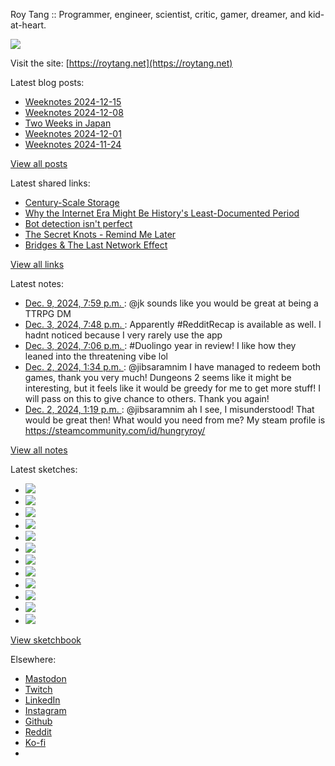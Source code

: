 Roy Tang :: Programmer, engineer, scientist, critic, gamer, dreamer, and kid-at-heart.

![](https://roytang.net/static/img/profile.jpg)

Visit the site: [https://roytang.net](https://roytang.net)

Latest blog posts:

- [Weeknotes 2024-12-15](https://roytang.net/2024/12/weeknotes-12-15/)
- [Weeknotes 2024-12-08](https://roytang.net/2024/12/weeknotes-12-08/)
- [Two Weeks in Japan](https://roytang.net/2024/12/japan2024/)
- [Weeknotes 2024-12-01](https://roytang.net/2024/12/weeknotes-12-01/)
- [Weeknotes 2024-11-24](https://roytang.net/2024/11/weeknotes-11-24/)

[View all posts](https://roytang.net/blog)

Latest shared links:

- [Century-Scale Storage](https://roytang.net/2024/12/3046c3c6e5f29c91bde71244426b2aea/)
- [Why the Internet Era Might Be History&#x27;s Least-Documented Period](https://roytang.net/2024/12/4106ce01143cc18a841e558f920c12bb/)
- [Bot detection isn&#x27;t perfect](https://roytang.net/2024/12/826f83dc01b486a8ccfe68d8e61b7ead/)
- [The Secret Knots - Remind Me Later](https://roytang.net/2024/12/72fdbf5ab870d235be5784105d91d145/)
- [Bridges &amp; The Last Network Effect](https://roytang.net/2024/12/2fe6b83f24ef8bffce40a597158771fb/)

[View all links](https://roytang.net/links)

Latest notes:

- [Dec. 9, 2024, 7:59 p.m. ](https://roytang.net/2024/12/113622749985355762/): @jk sounds like you would be great at being a TTRPG DM
- [Dec. 3, 2024, 7:48 p.m. ](https://roytang.net/2024/12/113588730734921834/): Apparently #RedditRecap is available as well. I hadnt noticed because I very rarely use the app
- [Dec. 3, 2024, 7:06 p.m. ](https://roytang.net/2024/12/113588566940387998/): #Duolingo year in review! I like how they leaned into the threatening vibe lol
- [Dec. 2, 2024, 1:34 p.m. ](https://roytang.net/2024/12/113581599540794680/): @jibsaramnim I have managed to redeem both games, thank you very much! Dungeons 2 seems like it might be interesting, but it feels like it would be greedy for me to get more stuff! I will pass on this to give chance to others. Thank you again!
- [Dec. 2, 2024, 1:19 p.m. ](https://roytang.net/2024/12/113581540991571144/): @jibsaramnim ah I see, I misunderstood! That would be great then! What would you need from me? My steam profile is https://steamcommunity.com/id/hungryroy/

[View all notes](https://roytang.net/notes)

Latest sketches:


- ![](https://roytang.net/media/cache/32/e6/32e6bccc49e8369f7e33d4b393e24821.jpg)
- ![](https://roytang.net/media/cache/6d/bb/6dbb65d9198fe1692eed00385ef079c4.jpg)
- ![](https://roytang.net/media/cache/55/78/5578c142afd534e31f9723865e041b14.jpg)
- ![](https://roytang.net/media/cache/11/0b/110b905affbef32264adf4c2f7a3e608.jpg)
- ![](https://roytang.net/media/cache/60/c6/60c68c0db7d473687683874eb35fb4f8.jpg)
- ![](https://roytang.net/media/cache/55/80/5580f7da860316f676969d8b08f2066f.jpg)
- ![](https://roytang.net/media/cache/de/79/de796fdabfe4c65636e385f4dabe7d7d.jpg)
- ![](https://roytang.net/media/cache/f2/b0/f2b07114ca00b8f1da1d37307ce9d52b.jpg)
- ![](https://roytang.net/media/cache/ba/d5/bad5f72b2a016bb45c230ceffd2dc203.jpg)
- ![](https://roytang.net/media/cache/97/f4/97f4800a23c3d65586f62a9904baf15c.jpg)
- ![](https://roytang.net/media/cache/98/b7/98b731ba93be900ebd53bfd8fb391b40.jpg)
- ![](https://roytang.net/media/cache/88/e5/88e59dd5a9e6be8fc0b0d50b79e15161.jpg)

[View sketchbook](https://roytang.net/albums/sketchbook)


Elsewhere:

- [Mastodon](https://indieweb.social/@roytang)
- [Twitch](https://twitch.tv/twitchyroy)
- [LinkedIn](https://www.linkedin.com/in/roytang)
- [Instagram](https://instagram.com/roytang0400)
- [Github](https://github.com/roytang)
- [Reddit](https://reddit.com/u/hungryroy)
- [Ko-fi](https://ko-fi.com/roytang)
- [](mailto:hello@roytang.net)